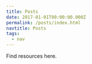 ```yaml
---
title: Posts
date: 2017-01-01T00:00:00.000Z
permalink: /posts/index.html
navtitle: Posts
tags:
  - nav
---
```

Find resources here.
